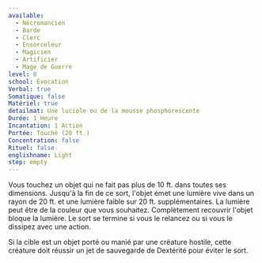 ```yaml
---
available:
  - Nécromancien
  - Barde
  - Clerc
  - Ensorceleur
  - Magicien
  - Artificier
  - Mage de Guerre
level: 0
school: Évocation
Verbal: true
Somatique: false
Matériel: true
detailmat: Une luciole ou de la mousse phosphorescente
Durée: 1 Heure
Incantation: 1 Action
Portée: Touché (20 ft.)
Concentration: false
Rituel: false
englishname: Light
step: empty
---
```

Vous touchez un objet qui ne fait pas plus de 10 ft. dans toutes ses dimensions. Jusqu'à la fin de ce sort, l'objet émet une lumière vive dans un rayon de 20 ft. et une lumière faible sur 20 ft. supplémentaires. La lumière peut être de la couleur que vous souhaitez. Complètement recouvrir l'objet bloque la lumière. Le sort se termine si vous le relancez ou si vous le dissipez avec une action.

Si la cible est un objet porté ou manié par une créature hostile, cette créature doit réussir un jet de sauvegarde de Dextérité pour éviter le sort.
